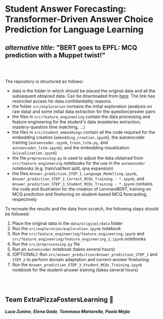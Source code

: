 # Student Answer Forecasting: Transformer-Driven Answer Choice Prediction for Language Learning
## *alternative title*: "BERT goes to EPFL: MCQ prediction with a Muppet twist!"

<br/>
<br/>

The repository is structured as follows:
- data is the folder in which should be placed the original data and all the subsequent obtained data. Can be downloaded from [here](https://drive.google.com/drive/folders/14PoILQG5sK7tSWMJtBfNUH_3UkXzR_dD?usp=sharing). The link has restricted access for data confidentiality reasons.
- the folder `src/exploration` contains the initial exploration (analysis on raw data) and some initial data extraction for the question/answer pairs
- the files in `src/feature_engineering` contain the data processing and feature engineering for the student's data (masteries extraction, mastery-question time matching, ...)
- the files in `src/student_embeddings` contain all the code required for the embedding creation (`embedding_creation.ipynb`), the autoencoder training (`autoencoder.ipynb`, `train_lstm.py`, and `autoencoder_lstm.ipynb`),  and the embedding visualization (`visualization.ipynb`)
- the file `preprocessing.py` is used to adjust the data obtained from `src/feature_engineering` notebooks for the use in the `autoencoder` notebooks (e.g. train/val/test split, qna expansion)
- the files `Answer_prediction_STEP_1_Language_Modelling.ipynb`, `Answer_prediction_STEP_2_Correct_MCQs_Training - *.ipynb`, and `Answer_prediction_STEP_3_Student_MCQs_Training - *.ipynb` contains the code and illustration for the creation of LernnaviBERT, training on MCQ prediction and finetuning on student-based MCQ forecasting, respectively

To recreate the results and the data from scratch, the following steps should be followed:
1. Place the original data in the `data/original/data` folder
2. Run the `src/exploration/exploration.ipynb` notebook
3. Run the `src/feature_engineering/feature_engineering.ipynb` and `src/feature_engineering/feature_engineering_2.ipynb` notebooks
4. Run the `src/preprocessing.py` file
5. Run an `autoencoder` notebook (takes several hours)
6. (OPTIONAL): Run `src/answer_prediction/Answer_prediction_STEP_1` and `STEP_2` to perform domain adaptation and correct-answer finetuning.
7. Run the `Answer_prediction_STEP_3_Student_MCQs_Training.ipynb` notebook for the student-answer training (takes several hours)

<br/>
<br/>

## **Team ExtraPizzaFostersLearning 🍕** 
***Luca Zunino***, ***Elena Gado***, ***Tommaso Martorella***, ***Paola Mejia***